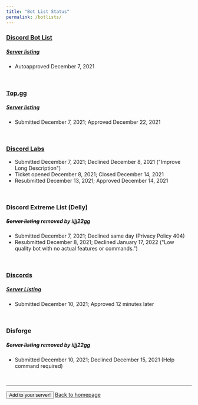 ```yaml
---
title: "Bot List Status"
permalink: /botlists/
---
```


### [Discord Bot List](https://discordbotlist.com/bots/internet-time)
##### [Server listing](https://discordbotlist.com/servers/internet-time-community)
- Autoapproved December 7, 2021

<br>

### [Top.gg](https://top.gg/bot/917521502985945139)
##### [Server listing](https://top.gg/servers/917857859453218836)
- Submitted December 7, 2021; Approved December 22, 2021

<br>

### [Discord Labs](https://bots.discordlabs.org/bot/917521502985945139)
- Submitted December 7, 2021; Declined December 8, 2021 ("Improve Long Description")
- Ticket opened December 8, 2021; Closed December 14, 2021
- Resubmitted December 13, 2021; Approved December 14, 2021

<br>

### Discord Extreme List (Delly)
##### ~~Server listing~~ removed by iijj22gg
- Submitted December 7, 2021; Declined same day (Privacy Policy 404)
- Resubmitted December 8, 2021; Declined January 17, 2022 ("Low quality bot with no actual features or commands.")

<br>

### [Discords](https://discords.com/bots/bot/917521502985945139)
##### [Server Listing](https://discords.com/servers/917857859453218836)
- Submitted December 10, 2021; Approved 12 minutes later

<br>

### Disforge
##### ~~Server listing~~ removed by iijj22gg
- Submitted December 10, 2021; Declined December 15, 2021 (Help command required)

<br>

<hr>

<button onclick="window.location.href='https://discord.com/api/oauth2/authorize?client_id=917521502985945139&scope=bot'; method='get'; target='_blank'; rel='noopener noreferrer'">Add to your server!</button> [Back to homepage](https://iijj22gg.github.io/Internet-Time-Display/)
